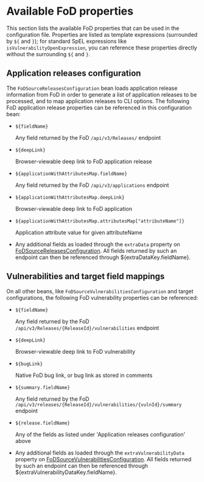 # Available FoD properties

This section lists the available FoD properties that can be used in the configuration file.
Properties are listed as template expressions (surrounded by `${` and `}`); for standard
SpEL expressions like `isVulnerabilityOpenExpression`, you can reference these
properties directly without the surrounding `${` and `}`.

## Application releases configuration

The `FoDSourceReleasesConfiguration` bean loads application release information
from FoD in order to generate a list of application releases to be processed, and to map application 
releases to CLI options. The following FoD application release properties can be referenced in this 
configuration bean:

* `${fieldName}`

    Any field returned by the FoD `/api/v3/Releases/` endpoint

* `${deepLink}`
		       
    Browser-viewable deep link to FoD application release
    
* `${applicationWithAttributesMap.fieldName}`

	Any field returned by the FoD `/api/v3/applications` endpoint

* `${applicationWithAttributesMap.deepLink}`

	Browser-viewable deep link to FoD application
	
* `${applicationWithAttributesMap.attributesMap["attributeName"]}`

	Application attribute value for given attributeName
    
* Any additional fields as loaded through the `extraData` property on [FoDSourceReleasesConfiguration](config-FoDSourceReleasesConfiguration.html). All fields returned by such an endpoint can then be referenced through ${extraDataKey.fieldName}.

## Vulnerabilities and target field mappings

On all other beans, like `FoDSourceVulnerabilitiesConfiguration` and target configurations, the following
FoD vulnerability properties can be referenced:

* `${fieldName}`

    Any field returned by the FoD `/api/v3/Releases/{ReleaseId}/vulnerabilities` endpoint
		    
* `${deepLink}`
		       
    Browser-viewable deep link to FoD vulnerability
    
* `${bugLink}`

    Native FoD bug link, or bug link as stored in comments
    
* `${summary.fieldName}`
		       
    Any field returned by the FoD `/api/v3/releases/{ReleaseId}/vulnerabilities/{vulnId}/summary` endpoint
		     
* `${release.fieldName}`

    Any of the fields as listed under 'Application releases configuration' above
		       
* Any additional fields as loaded through the `extraVulnerabilityData` property on [FoDSourceVulnerabilitiesConfiguration](config-FoDSourceVulnerabilitiesConfiguration.html). All fields returned by such an endpoint can then be referenced through ${extraVulnerabilityDataKey.fieldName}.